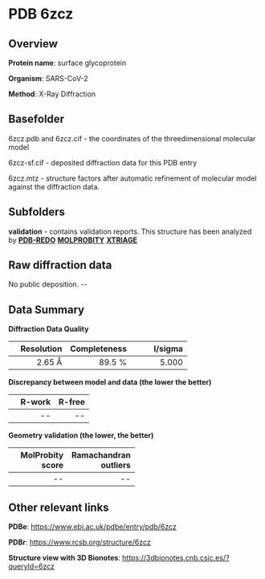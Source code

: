 # PDB 6zcz

## Overview

**Protein name**: surface glycoprotein

**Organism**: SARS-CoV-2

**Method**: X-Ray Diffraction



## Basefolder

6zcz.pdb and 6zcz.cif - the coordinates of the threedimensional molecular model

6zcz-sf.cif - deposited diffraction data for this PDB entry

6zcz.mtz - structure factors after automatic refinement of molecular model against the diffraction data.

## Subfolders





**validation** - contains validation reports. This structure has been analyzed by  [**PDB-REDO**](https://github.com/thorn-lab/coronavirus_structural_task_force/tree/master/pdb/surface_glycoprotein/SARS-CoV-2/6zcz/validation/pdb-redo) [**MOLPROBITY**](https://github.com/thorn-lab/coronavirus_structural_task_force/tree/master/pdb/surface_glycoprotein/SARS-CoV-2/6zcz/validation/molprobity) [**XTRIAGE**](https://github.com/thorn-lab/coronavirus_structural_task_force/blob/master/pdb/surface_glycoprotein/SARS-CoV-2/6zcz/validation/Xtriage_output.log)  



## Raw diffraction data

No public deposition. --<br> 

## Data Summary
**Diffraction Data Quality**

|   | Resolution | Completeness| I/sigma |
|---|-------------:|----------------:|--------------:|
|   |2.65 Å|89.5  %|<img width=50/>5.000|

**Discrepancy between model and data (the lower the better)**

|   | **R-work**| **R-free**   
|---|-------------:|----------------:|           
||--|--|

**Geometry validation (the lower, the better)**

|   |**MolProbity<br>score**| **Ramachandran<br>outliers** 
|---|-------------:|----------------:|
||--|--|

 

 



## Other relevant links 
**PDBe**:  https://www.ebi.ac.uk/pdbe/entry/pdb/6zcz
 
**PDBr**: https://www.rcsb.org/structure/6zcz 

**Structure view with 3D Bionotes**: https://3dbionotes.cnb.csic.es/?queryId=6zcz

